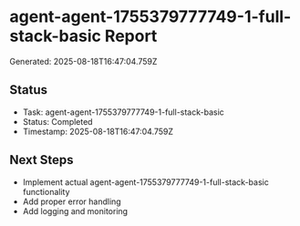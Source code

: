 # agent-agent-1755379777749-1-full-stack-basic Report

Generated: 2025-08-18T16:47:04.759Z

## Status
- Task: agent-agent-1755379777749-1-full-stack-basic
- Status: Completed
- Timestamp: 2025-08-18T16:47:04.759Z

## Next Steps
- Implement actual agent-agent-1755379777749-1-full-stack-basic functionality
- Add proper error handling
- Add logging and monitoring
